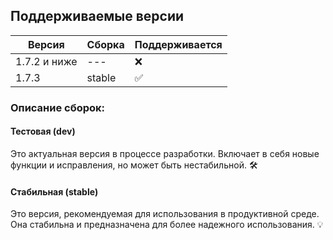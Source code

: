 ## Поддерживаемые версии

| Версия | Сборка | Поддерживается |
| ---------- | ------- | ---------------------- |
| 1.7.2 и ниже | --- | :x: |
| 1.7.3 | stable  | :white_check_mark: |

### Описание сборок:

#### Тестовая (dev)
Это актуальная версия в процессе разработки. Включает в себя новые функции и исправления, но может быть нестабильной. 🛠️

#### Стабильная (stable)
Это версия, рекомендуемая для использования в продуктивной среде. Она стабильна и предназначена для более надежного использования. 💡
